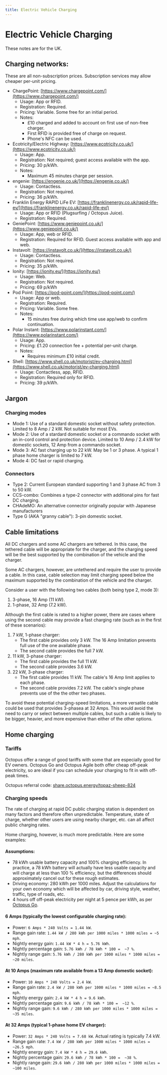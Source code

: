 ```yaml
---
title: Electric Vehicle Charging
---
```


# Electric Vehicle Charging

These notes are for the UK.

## Charging networks:

These are all non-subscription prices. Subscription services may allow cheaper per-unit pricing.

* ChargePoint: [https://www.chargepoint.com/](https://www.chargepoint.com/)
    * Usage: App or RFID.
    * Registration: Required.
    * Pricing: Variable. Some free for an initial period.
    * Notes:
        * £10 charged and added to account on first use of non-free charger.
        * First RFID is provided free of charge on request.
        * Phone's NFC can be used.
* Ecotricity/Electric Highway: [https://www.ecotricity.co.uk/](https://www.ecotricity.co.uk/)
    * Usage: App.
    * Registration: Not required; guest access available with the app.
    * Pricing: 30 p/kWh.
    * Notes:
        * Maximum 45 minutes charge per session.
* engenie: [https://engenie.co.uk/](https://engenie.co.uk/)
    * Usage: Contactless.
    * Registration: Not required.
    * Pricing: 36 p/kWh.
* Franklin Energy RAPID LiFe EV: [https://franklinenergy.co.uk/rapid-life-ev/](https://franklinenergy.co.uk/rapid-life-ev/)
    * Usage: App or RFID (Plugsurfing / Octopus Juice).
    * Registration: Required.
* GeniePoint: [https://www.geniepoint.co.uk/](https://www.geniepoint.co.uk/)
    * Usage: App, web or RFID.
    * Registration: Required for RFID. Guest access available with app and web.
* Instavolt: [https://instavolt.co.uk/](https://instavolt.co.uk/)
    * Usage: Contactless.
    * Registration: Not required.
    * Pricing: 35 p/kWh.
* Ionity: [https://ionity.eu/](https://ionity.eu/)
    * Usage: Web.
    * Registration: Not required.
    * Pricing: 69 p/kWh
* Pod Point: [https://pod-point.com/](https://pod-point.com/)
    * Usage: App or web.
    * Registration: Required.
    * Pricing: Variable. Some free.
    * Notes:
        * 15 minutes free during which time use app/web to confirm continuation.
* Polar Instant: [https://www.polarinstant.com/](https://www.polarinstant.com/)
    * Usage: App.
    * Pricing: £1.20 connection fee + potential per-unit charge.
    * Notes:
        * Requires minimum £10 initial credit.
* Shell: [https://www.shell.co.uk/motorist/ev-charging.html](https://www.shell.co.uk/motorist/ev-charging.html)
    * Usage: Contactless, app, RFID.
    * Registration: Required only for RFID.
    * Pricing: 39 p/kWh.

## Jargon

### Charging modes

* Mode 1: Use of a standard domestic socket without safety protection. Limited to 8 Amp / 2 kW. Not suitable for most EVs.
* Mode 2: Use of a stardard domestic socket or a commando socket with an in-cord control and protection device. Limited to 10 Amp / 2.4 kW for domestic sockets, 12 Amp from a commando socket.
* Mode 3: AC fast charging up to 22 kW. May be 1 or 3 phase. A typical 1 phase home charger is limited to 7 kW.
* Mode 4: DC fast or rapid charging.

### Connectors

* Type 2: Current European standard supporting 1 and 3 phase AC from 3 to 50 kW.
* CCS-combo: Combines a type-2 connector with additional pins for fast DC charging.
* CHAdeMO: An alternative connector originally popular with Japanese manufacturers
* Type G (AKA "granny cable"): 3-pin domestic socket.

## Cable limitations

All DC chargers and some AC chargers are tethered. In this case, the tethered cable will be appropriate for the charger, and the charging speed will be the best supported by the combination of the vehicle and the charger.

Some AC chargers, however, are untethered and require the user to provide a cable. In this case, cable selection may limit charging speed below the maximum supported by the combination of the vehicle and the charger.

Consider a user with the following two cables (both being type 2, mode 3):

1. 3-phase, 16 Amp (11 kW).
1. 1-phase, 32 Amp (7.2 kW).

Although the first cable is rated to a higher power, there are cases where using the second cable may provide a fast charging rate (such as in the first of these scenarios):

1. 7 kW, 1-phase charger:
    * The first cable provides only 3 kW. The 16 Amp limitation prevents full use of the one available phase.
    * The second cable provides the full 7 kW.
1. 11 kW, 3-phase charger:
    * The first cable provides the full 11 kW.
    * The second cable provides 3.6 kW.
1. 22 kW, 3-phase charger:
    * The first cable provides 11 kW. The cable's 16 Amp limit applies to each phase.
    * The second cable provides 7.2 kW. The cable's single phase prevents use of the the other two phases.

To avoid these potential charging-speed limitations, a more versatile cable could be used that provides 3-phasea at 32 Amps. This would avoid the need to carry or select between multiple cables, but such a cable is likely to be bigger, heavier, and more expensive than either of the other options.

## Home charging

### Tariffs

Octopus offer a range of good tariffs with some that are especially good for EV owners. Octopus Go and Octopus Agile both offer cheap off-peak electricity, so are ideal if you can schedule your charging to fit in with off-peak times.

Octopus referral code: [share.octopus.energy/topaz-sheep-824](https://share.octopus.energy/topaz-sheep-824)

### Charging speeds

The rate of charging at rapid DC public charging station is dependent on many factors and therefore often unpredictable. Temperature, state of charge, whether other users are using nearby charger, etc. can all affect public charging rates.

Home charging, however, is much more predictable. Here are some examples:

#### Assumptions:

* 78 kWh usable battery capacity and 100% charging efficiency. In practice, a 78 kWh battery will actually have less usable capacity and will charge at less than 100 % efficiency, but the differences should approximately cancel out for these rough estimates.
* Driving economy: 280 kWh per 1000 miles. Adjust the calculations for your own economy which will be affected by car, driving style, weather, traffic, type of roads, etc.
* 4 hours off off-peak electricity per night at 5 pence per kWh, as per [Octopus Go](https://octopus.energy/go/).

#### 6 Amps (typically the lowest configurable charging rate):

* Power: `6 Amps * 240 Volts = 1.44 kW`.
* Range gain rate: `1.44 kW / 280 kWh per 1000 miles * 1000 miles = ~5 mph`.
* Nightly energy gain: `1.44 kW * 4 h = 5.76 kWh`.
* Nightly percentage gain: `5.76 kWh / 78 kWh * 100 =  ~7 %`.
* Nightly range gain: `5.76 kWh / 280 kWh per 1000 miles * 1000 miles = ~20 miles`.

#### At 10 Amps (maximum rate available from a 13 Amp domestic socket):

* Power: `10 Amps * 240 Volts = 2.4 kW`.
* Range gain rate: `2.4 kW / 280 kWh per 1000 miles * 1000 miles = ~8.5 mph`.
* Nightly energy gain: `2.4 kW * 4 h = 9.6 kWh`.
* Nightly percentage gain: `9.6 kWh / 78 kWh * 100 =  ~12 %`.
* Nightly range gain: `9.6 kWh / 280 kWh per 1000 miles * 1000 miles = ~35 miles`.

#### At 32 Amps (typical 1-phase home EV charger):

* Power: `32 Amps * 240 Volts = 7.68 kW`. Actual rating is typically 7.4 kW.
* Range gain rate: `7.4 kW / 280 kWh per 1000 miles * 1000 miles = ~26.5 mph`.
* Nightly energy gain: `7.4 kW * 4 h = 29.6 kWh`.
* Nightly percentage gain: `29.6 kWh / 78 kWh * 100 =  ~38 %`.
* Nightly range gain: `29.6 kWh / 280 kWh per 1000 miles * 1000 miles = ~100 miles`.
